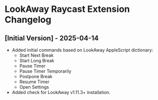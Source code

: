 # LookAway Raycast Extension Changelog

## [Initial Version] - 2025-04-14

- Added initial commands based on LookAway AppleScript dictionary:
    - Start Next Break
    - Start Long Break
    - Pause Timer
    - Pause Timer Temporarily
    - Postpone Break
    - Resume Timer
    - Open Settings
- Added check for LookAway v1.11.3+ installation.
